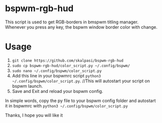 # bspwm-rgb-hud

This script is used to get RGB-borders in bmspwm titling manager.
Whenever you press any key, the bspwm window border color with change.

# Usage

1. ```git clone https://github.com/skalpasi/bspwm-rgb-hud```
2. ```sudo cp bspwm-rgb-hud/color_script.py ~/.config/bspwm/```
3. ```sudo nano ~/.config/bspwm/color_script.py```
4. Add this line in your bspwmrc script ```python3 ~/.config/bspwm/color_script.py```. //This will autostart your script on bspwm launch.
5. Save and Exit and reload your bspwm config.

In simple words, copy the py file to your bspwm config folder and autostart it in bspwmrc with ```python3 ~/.config/bspwm/color_script.py```

Thanks, I hope you will like it
